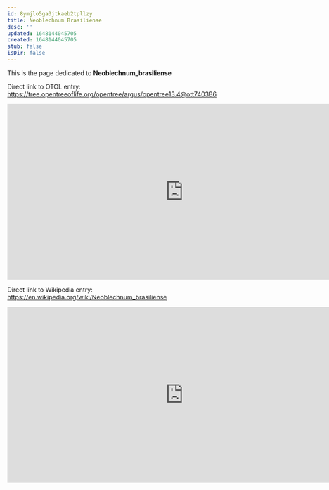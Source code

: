 ```yaml
---
id: 8ymjlo5ga3jtkaeb2tpllzy
title: Neoblechnum Brasiliense
desc: ''
updated: 1648144045705
created: 1648144045705
stub: false
isDir: false
---
```

This is the page dedicated to **Neoblechnum_brasiliense**


Direct link to OTOL entry: https://tree.opentreeoflife.org/opentree/argus/opentree13.4@ott740386



<html>
    <body>
    <iframe src="https://tree.opentreeoflife.org/opentree/argus/opentree13.4@ott740386"
    width="800" height="400" frameborder="0" allowfullscreen> </iframe>
    </body>
</html>
    


Direct link to Wikipedia entry: https://en.wikipedia.org/wiki/Neoblechnum_brasiliense



<html>
    <body>
    <iframe src="https://en.wikipedia.org/wiki/Neoblechnum_brasiliense"
    width="800" height="400" frameborder="0" allowfullscreen> </iframe>
    </body>
</html>
    
